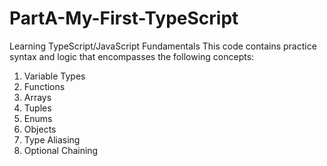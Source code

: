 # PartA-My-First-TypeScript
Learning TypeScript/JavaScript Fundamentals
This code contains practice syntax and logic that encompasses the following concepts:
1. Variable Types
2. Functions
3. Arrays
4. Tuples
5. Enums
6. Objects
7. Type Aliasing
8. Optional Chaining
